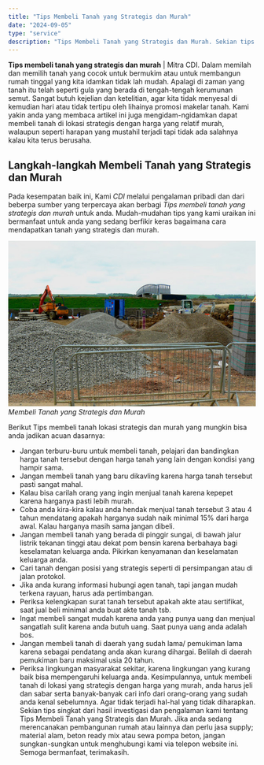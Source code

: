 ```yaml
---
title: "Tips Membeli Tanah yang Strategis dan Murah"
date: "2024-09-05"
type: "service"
description: "Tips Membeli Tanah yang Strategis dan Murah. Sekian tips singkat dari hasil investigasi dan pengalaman kami tentang Tips Membeli Tanah yang Strategis dan Mur..."
---
```


**Tips membeli tanah yang strategis dan murah** | Mitra CDI. Dalam memilah  dan memilih tanah yang cocok untuk bermukim atau untuk membangun rumah tinggal yang kita idamkan tidak lah mudah. Apalagi di zaman yang tanah itu telah seperti gula yang berada di tengah-tengah kerumunan semut. Sangat butuh kejelian dan ketelitian, agar kita tidak menyesal di kemudian hari atau tidak tertipu oleh lihainya promosi makelar tanah. Kami yakin anda yang membaca artikel ini juga mengidam-ngidamkan dapat membeli tanah di lokasi strategis dengan harga yang relatif murah, walaupun seperti harapan yang mustahil terjadi tapi tidak ada salahnya kalau kita terus berusaha.

 ## Langkah-langkah Membeli Tanah yang Strategis dan Murah
    
Pada kesempatan baik ini, Kami _CDI_ melalui pengalaman pribadi dan dari beberpa sumber yang terpercaya akan berbagi _Tips membeli tanah yang strategis dan murah_ untuk anda. Mudah-mudahan tips yang kami uraikan ini bermanfaat untuk anda yang sedang berfikir keras bagaimana cara mendapatkan tanah yang strategis dan murah.

![Membeli Tanah yang Strategis dan Murah](/images/blog/material-wajib-dibeli.jpg)
*Membeli Tanah yang Strategis dan Murah*

Berikut Tips membeli tanah lokasi strategis dan murah yang mungkin bisa anda jadikan acuan dasarnya:
- Jangan terburu-buru untuk membeli tanah, pelajari dan bandingkan harga tanah tersebut dengan harga tanah yang lain dengan kondisi yang hampir sama.
- Jangan membeli tanah yang baru dikavling karena harga tanah tersebut pasti sangat mahal.
- Kalau bisa carilah orang yang ingin menjual tanah karena kepepet karena harganya pasti lebih murah.
- Coba anda kira-kira kalau anda hendak menjual tanah tersebut 3 atau 4 tahun mendatang apakah harganya sudah naik minimal 15% dari harga awal. Kalau harganya masih sama jangan dibeli.
- Jangan membeli tanah yang berada di pinggir sungai, di bawah jalur listrik tekanan tinggi atau dekat pom bensin karena berbahaya bagi keselamatan keluarga anda. Pikirkan kenyamanan dan keselamatan keluarga anda.
- Cari tanah dengan posisi yang strategis seperti di persimpangan atau di jalan protokol.
- Jika anda kurang informasi hubungi agen tanah, tapi jangan mudah terkena rayuan, harus ada pertimbangan.
- Periksa kelengkapan surat tanah tersebut apakah akte atau sertifikat, saat jual beli minimal anda buat akte tanah tsb.
- Ingat membeli sangat mudah karena anda yang punya uang dan menjual sangatlah sulit karena anda butuh uang. Saat punya uang anda adalah bos.
- Jangan membeli tanah di daerah yang sudah lama/ pemukiman lama karena sebagai pendatang anda akan kurang dihargai. Belilah di daerah pemukiman baru maksimal usia 20 tahun.
- Periksa lingkungan masyarakat sekitar, karena lingkungan yang kurang baik bisa mempengaruhi keluarga anda.
Kesimpulannya, untuk membeli tanah di lokasi yang strategis dengan harga yang murah, anda harus jeli dan sabar serta banyak-banyak cari info dari orang-orang yang sudah anda kenal sebelumnya. Agar tidak terjadi hal-hal yang tidak diharapkan.
Sekian tips singkat dari hasil investigasi dan pengalaman kami tentang Tips Membeli Tanah yang Strategis dan Murah. Jika anda sedang merencanakan pembangunan rumah atau lainnya dan perlu jasa supply; material alam, beton ready mix atau sewa pompa beton, jangan sungkan-sungkan untuk menghubungi kami via telepon website ini. Semoga bermanfaat, terimakasih.
